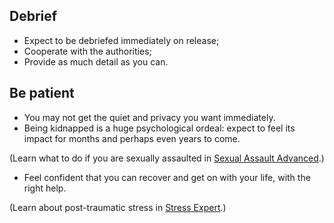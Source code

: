 [Title]: # (Aftermath)
[Order]: # (5)

## Debrief

*	Expect to be debriefed immediately on release; 
*	Cooperate with the authorities;
*	Provide as much detail as you can.

## Be patient

*	You may not get the quiet and privacy you want immediately. 
*	Being kidnapped is a huge psychological ordeal: expect to feel its impact for months and perhaps even years to come. 

(Learn what to do if you are sexually assaulted in [Sexual Assault Advanced](umbrella://lesson/sexual-assault/1).)

*	Feel confident that you can recover and get on with your life, with the right help.

(Learn about post-traumatic stress in [Stress Expert](umbrella://lesson/stress/2).)
